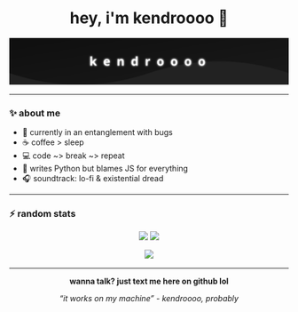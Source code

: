 <h1 align="center">hey, i'm kendroooo 👋</h1>

<p align="center">
  <img src="./assets/banner.svg" alt="yeahhhh" />
</p>

---

### ✨ about me  
- 🐛 currently in an entanglement with bugs  
- ☕ coffee > sleep  
- 💻 code ~> break ~> repeat  
- 🐍 writes Python but blames JS for everything  
- 🎧 soundtrack: lo-fi & existential dread  

---

### ⚡ random stats

<p align="center">
  <img src="https://github-readme-stats.vercel.app/api?username=kendroooo&show_icons=true&theme=tokyonight&hide_border=true" height="150"/>
  <img src="https://github-readme-streak-stats.herokuapp.com/?user=kendroooo&theme=tokyonight&hide_border=true" height="150"/>
</p>

<p align="center">
  <img src="https://github-readme-stats.vercel.app/api/top-langs/?username=kendroooo&layout=compact&theme=tokyonight&hide_border=true" height="150"/>
</p>

---

<p align="center">
  <b>wanna talk? just text me here on github lol</b>
</p>


<p align="center">
  <i>“it works on my machine” - kendroooo, probably</i>
</p>
